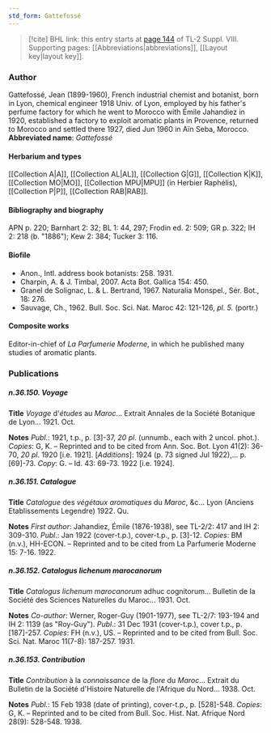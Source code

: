 ```yaml
---
std_form: Gattefossé
---
```


> [!cite] BHL link: this entry starts at [page 144](https://www.biodiversitylibrary.org/page/33258622) of TL-2 Suppl. VIII.
> Supporting pages: [[Abbreviations|abbreviations]], [[Layout key|layout key]].

### Author

Gattefossé, Jean (1899-1960), French industrial chemist and botanist, born in Lyon, chemical engineer 1918 Univ. of Lyon, employed by his father's perfume factory for which he went to Morocco with Émile Jahandiez in 1920, established a factory to exploit aromatic plants in Provence, returned to Morocco and settled there 1927, died Jun 1960 in Aïn Seba, Morocco. 
**Abbreviated name**: *Gattefossé*

#### Herbarium and types

[[Collection A|A]], [[Collection AL|AL]], [[Collection G|G]], [[Collection K|K]], [[Collection MO|MO]], [[Collection MPU|MPU]] (in Herbier Raphélis), [[Collection P|P]], [[Collection RAB|RAB]].

#### Bibliography and biography

APN p. 220; Barnhart 2: 32; BL 1: 44, 297; Frodin ed. 2: 509; GR p. 322; IH 2: 218 (b. "1886"); Kew 2: 384; Tucker 3: 116.

#### Biofile

- Anon., Intl. address book botanists: 258. 1931.
- Charpin, A. & J. Timbal, 2007. Acta Bot. Gallica 154: 450.
- Granel de Solignac, L. & L. Bertrand, 1967. Naturalia Monspel., Sér. Bot., 18: 276.
- Sauvage, Ch., 1962. Bull. Soc. Sci. Nat. Maroc 42: 121-126, *pl. 5.* (portr.)

#### Composite works

Editor-in-chief of *La Parfumerie Moderne*, in which he published many studies of aromatic plants.

### Publications

##### n.36.150. Voyage

**Title**
*Voyage* d'*études* au *Maroc*... Extrait Annales de la Société Botanique de Lyon... 1921. Oct.

**Notes**
*Publ*.: 1921, t.p., p. \[3\]-37, *20 pl*. (unnumb., each with 2 uncol. phot.). *Copies*: G, K. – Reprinted and to be cited from Ann. Soc. Bot. Lyon 41(2): 36-70, *20 pl*. 1920 \[i.e. 1921\].
\[*Additions*\]: 1924 (p. 73 signed Jul 1922),... p. \[69\]-73. *Copy*: G. – Id. 43: 69-73. 1922 \[i.e. 1924\].

##### n.36.151. Catalogue

**Title**
*Catalogue* des *végétaux aromatiques* du *Maroc*, &c... Lyon (Anciens Etablissements Legendre) 1922. Qu.

**Notes**
*First author*: Jahandiez, Émile (1876-1938), see TL-2/2: 417 and IH 2: 309-310.
*Publ*.: Jan 1922 (cover-t.p.), cover-t.p., p. \[3\]-12. *Copies*: BM (n.v.), HH-ECON. – Reprinted and to be cited from La Parfumerie Moderne 15: 7-16. 1922.

##### n.36.152. Catalogus lichenum marocanorum

**Title**
*Catalogus lichenum marocanorum* adhuc cognitorum... Bulletin de la Société des Sciences Naturelles du Maroc... 1931. Oct.

**Notes**
*Co-author*: Werner, Roger-Guy (1901-1977), see TL-2/7: 193-194 and IH 2: 1139 (as "Roy-Guy").
*Publ*.: 31 Dec 1931 (cover-t.p.), cover t.p., p. \[187\]-257. *Copies*: FH (n.v.), US. – Reprinted and to be cited from Bull. Soc. Sci. Nat. Maroc 11(7-8): 187-257. 1931.

##### n.36.153. Contribution

**Title**
*Contribution* à la *connaissance* de la *flore* du *Maroc*... Extrait du Bulletin de la Société d'Histoire Naturelle de l'Afrique du Nord... 1938. Oct.

**Notes**
*Publ*.: 15 Feb 1938 (date of printing), cover-t.p., p. \[528\]-548. *Copies*: G, K. – Reprinted and to be cited from Bull. Soc. Hist. Nat. Afrique Nord 28(9): 528-548. 1938.

